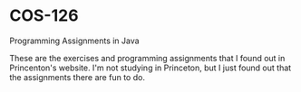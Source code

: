 COS-126
=======

Programming Assignments in Java

These are the exercises and programming assignments that I found out in Princenton's website. 
I'm not studying in Princeton, but I just found out that the assignments there are fun to do.
